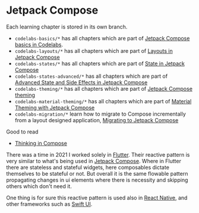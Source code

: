 # Jetpack Compose

Each learning chapter is stored in its own branch.

- `codelabs-basics/*` has all chapters which are part of [Jetpack Compose basics in Codelabs](https://developer.android.com/codelabs/jetpack-compose-basics).
- `codelabs-layouts/*` has all chapters which are part of [Layouts in Jetpack Compose](https://developer.android.com/codelabs/jetpack-compose-layouts)
- `codelabs-states/*` has all chapters which are part of [State in Jetpack Compose](https://developer.android.com/codelabs/jetpack-compose-state)
- `codelabs-states-advanced/*` has all chapters which are part of [Advanced State and Side Effects in Jetpack Compose](https://developer.android.com/codelabs/jetpack-compose-advanced-state-side-effects)
- `codelabs-theming/*` has all chapters which are part of [Jetpack Compose theming](https://developer.android.com/codelabs/jetpack-compose-theming)
- `codelabs-material-theming/*` has all chapters which are part of [Material Theming with Jetpack Compose](https://developer.android.com/codelabs/basic-android-kotlin-compose-material-theming)
- `codelabs-migration/*` learn how to migrate to Compose incrementally from a layout designed application, [Migrating to Jetpack Compose](https://developer.android.com/codelabs/jetpack-compose-migration) 

Good to read

- [Thinking in Compose](https://developer.android.com/jetpack/compose/mental-model)

There was a time in 2021 I worked solely in [Flutter](https://flutter.dev/). Their reactive pattern is very similar to what's being used in [Jetpack Compose](https://developer.android.com/jetpack/compose). Where in Flutter there are stateless and stateful widgets, here composables dictate themselves to be stateful or not. But overall it is the same flowable pattern propagating changes in ui elements where there is necessity and skipping others which don't need it.

One thing is for sure this reactive pattern is used also in [React Native](https://reactnative.dev/), and other frameworks such as [Swift UI](https://developer.apple.com/xcode/swiftui/).